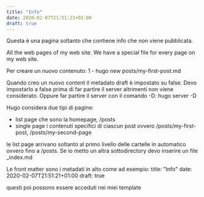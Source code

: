 ```yaml
---
title: "Info"
date: 2020-02-07T21:51:21+01:00
draft: true
---
```

Questa è una pagina soltanto che contiene info che non viene pubblicata.

All the web pages of my web site.
We have a special file for every page on my web site.

Per creare un nuovo contenuto:
1 - hugo new posts/my-first-post.md

Quando creo un nuovo content il metadato draft è impostato su false.
Devo impostarlo a false prima di far partire il server altrimenti
non viene considerato. Oppure far partire il server con il comando
-D:
hugo server -D

Hugo considera due tipi di pagine:
- list page che sono la homepage, /posts
- single page i contenuti specifici di ciascun post ovvero /posts/my-first-post, /posts/my-second-page

le list page arrivano soltanto al primo livello delle cartelle in automatico ovvero fino a /posts. Se io metto un altra sottodirectory devo inserire un file _index.md

Le front matter sono i metadati in alto come ad esempio:
title: "Info"
date: 2020-02-07T21:51:21+01:00
draft: true

questi poi possono essere acceduti nei miei template